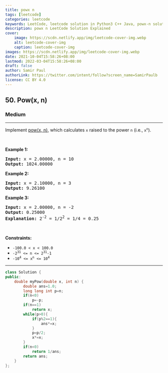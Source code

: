```yaml
---
title: powx n
tags: [leetcode]
categories: leetcode
keywords: LeetCode, leetcode solution in Python3 C++ Java, powx-n solution
description: powx n LeetCode Solution Explained
cover:
    image: https://scdn.netlify.app/img/leetcode-cover-img.webp
    alt: leetcode-cover-img
    caption: leetcode-cover-img
images: https://scdn.netlify.app/img/leetcode-cover-img.webp
date: 2021-10-04T15:58:26+08:00
lastmod: 2022-03-04T15:58:26+08:00
draft: false
author: Samir Paul
authorLink: https://twitter.com/intent/follow?screen_name=SamirPaulb
license: CC BY 4.0
---
```



<h2>50. Pow(x, n)</h2><h3>Medium</h3><hr><div><p>Implement <a href="http://www.cplusplus.com/reference/valarray/pow/" target="_blank">pow(x, n)</a>, which calculates <code>x</code> raised to the power <code>n</code> (i.e., <code>x<sup>n</sup></code>).</p>

<p>&nbsp;</p>
<p><strong>Example 1:</strong></p>

<pre><strong>Input:</strong> x = 2.00000, n = 10
<strong>Output:</strong> 1024.00000
</pre>

<p><strong>Example 2:</strong></p>

<pre><strong>Input:</strong> x = 2.10000, n = 3
<strong>Output:</strong> 9.26100
</pre>

<p><strong>Example 3:</strong></p>

<pre><strong>Input:</strong> x = 2.00000, n = -2
<strong>Output:</strong> 0.25000
<strong>Explanation:</strong> 2<sup>-2</sup> = 1/2<sup>2</sup> = 1/4 = 0.25
</pre>

<p>&nbsp;</p>
<p><strong>Constraints:</strong></p>

<ul>
	<li><code>-100.0 &lt;&nbsp;x&nbsp;&lt; 100.0</code></li>
	<li><code>-2<sup>31</sup>&nbsp;&lt;= n &lt;=&nbsp;2<sup>31</sup>-1</code></li>
	<li><code>-10<sup>4</sup> &lt;= x<sup>n</sup> &lt;= 10<sup>4</sup></code></li>
</ul>
</div>

---




```cpp
class Solution {
public:
    double myPow(double x, int n) {
        double ans=1.0;
        long long int p=n;
        if(n<0)
            p=-p;
        if(n==1)
            return x;
        while(p>0){
            if(p%2==1){
                ans*=x;
            }
            p=p/2;
            x*=x;
        }
        if(n<0)
            return 1/ans;
        return ans;
    }
};
```
